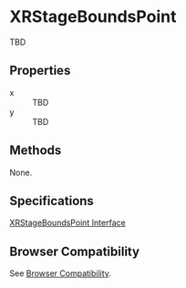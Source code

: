 # XRStageBoundsPoint

TBD

## Properties

<dl>
  <dt>x</dt>
  <dd>TBD</dd>
  <dt>y</dt>
  <dd>TBD</dd>
</dl>

## Methods

None.

## Specifications

[XRStageBoundsPoint Interface](https://immersive-web.github.io/webxr/spec/latest/#xrstageboundspoint)

## Browser Compatibility

See [Browser Compatibility](compatibility).
